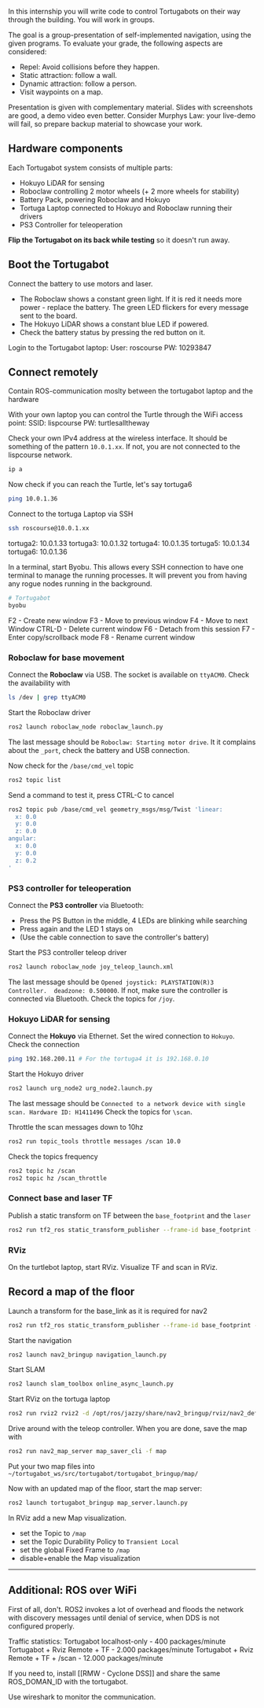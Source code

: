 In this internship you will write code to control Tortugabots on their way through the building. You will work in groups.  

The goal is a group-presentation of self-implemented navigation, using the given programs. To evaluate your grade, the following aspects are considered:
* Repel: Avoid collisions before they happen.
* Static attraction: follow a wall.
* Dynamic attraction: follow a person.
* Visit waypoints on a map.

Presentation is given with complementary material. Slides with screenshots are good, a demo video even better. Consider Murphys Law: your live-demo will fail, so prepare backup material to showcase your work. 
## Hardware components

Each Tortugabot system consists of multiple parts:
* Hokuyo LiDAR for sensing
* Roboclaw controlling 2 motor wheels (+ 2 more wheels for stability)
* Battery Pack, powering Roboclaw and Hokuyo
* Tortuga Laptop connected to Hokuyo and Roboclaw running their drivers
* PS3 Controller for teleoperation

**Flip the Tortugabot on its back while testing** so it doesn't run away.
## Boot the Tortugabot

Connect the battery to use motors and laser.
* The Roboclaw shows a constant green light. If it is red it needs more power - replace the battery. The green LED flickers for every message sent to the board.
* The Hokuyo LiDAR shows a constant blue LED if powered.
* Check the battery status by pressing the red button on it. 

Login to the Tortugabot laptop: 
User: roscourse
PW: 10293847
## Connect remotely

Contain ROS-communication moslty between the tortugabot laptop and the hardware 

With your own laptop you can control the Turtle through the WiFi access point:
SSID: lispcourse
PW: turtlesalltheway

Check your own IPv4 address at the wireless interface. It should be something of the pattern `10.0.1.xx`. If not, you are not connected to the lispcourse network.
```bash
ip a
```
Now check if you can reach the Turtle, let's say tortuga6
```bash
ping 10.0.1.36
```
Connect to the tortuga Laptop via SSH
```bash
ssh roscourse@10.0.1.xx
```
tortuga2: 10.0.1.33
tortuga3: 10.0.1.32
tortuga4: 10.0.1.35
tortuga5: 10.0.1.34
tortuga6: 10.0.1.36

In a terminal, start Byobu. This allows every SSH connection to have one terminal to manage the running processes. It will prevent you from having any rogue nodes running in the background.
```bash
# Tortugabot
byobu
```
F2 - Create new window
F3 - Move to previous window
F4 - Move to next Window
CTRL-D - Delete current window
F6 - Detach from this session
F7 - Enter copy/scrollback mode
F8 - Rename current window
### Roboclaw for base movement

Connect the **Roboclaw** via USB. The socket is available on `ttyACM0`.  Check the availability with
```bash
ls /dev | grep ttyACM0
```
Start the Roboclaw driver
```bash
ros2 launch roboclaw_node roboclaw_launch.py
```
The last message should be `Roboclaw: Starting motor drive`.  It it complains about the `_port`, check the battery and USB connection.

Now check for the `/base/cmd_vel` topic
```bash
ros2 topic list
```
Send a command to test it, press CTRL-C to cancel
```bash
ros2 topic pub /base/cmd_vel geometry_msgs/msg/Twist 'linear:
  x: 0.0
  y: 0.0
  z: 0.0
angular:
  x: 0.0
  y: 0.0
  z: 0.2
' 
```
### PS3 controller for teleoperation

Connect the **PS3 controller** via Bluetooth: 
* Press the PS Button in the middle, 4 LEDs are blinking while searching
* Press again and the LED 1 stays on
* (Use the cable connection to save the controller's battery)

Start the PS3 controller teleop driver
```bash
ros2 launch roboclaw_node joy_teleop_launch.xml
```
The last message should be `Opened joystick: PLAYSTATION(R)3 Controller.  deadzone: 0.500000`. If not, make sure the controller is connected via Bluetooth. Check the topics for `/joy`. 

### Hokuyo LiDAR for sensing

Connect the **Hokuyo** via Ethernet. Set the wired connection to `Hokuyo`.  Check the connection
```bash
ping 192.168.200.11 # For the tortuga4 it is 192.168.0.10
```
Start the Hokuyo driver
```bash
ros2 launch urg_node2 urg_node2.launch.py
```
The last message should be 
`Connected to a network device with single scan. Hardware ID: H1411496`
Check the topics for `\scan`.

Throttle the scan messages down to 10hz
```bash
ros2 run topic_tools throttle messages /scan 10.0
```
Check the topics frequency
```bash
ros2 topic hz /scan
ros2 topic hz /scan_throttle
```
### Connect base and laser TF

Publish a static transform on TF between the `base_footprint` and the `laser`
```bash
ros2 run tf2_ros static_transform_publisher --frame-id base_footprint --child-frame-id laser
```
### RViz

On the turtlebot laptop, start RViz. Visualize TF and scan in RViz.

## Record a map of the floor

Launch a transform for the base_link as it is required for nav2
```bash
ros2 run tf2_ros static_transform_publisher --frame-id base_footprint --child-frame-id base_link
```
Start the navigation
```bash
ros2 launch nav2_bringup navigation_launch.py
```
Start SLAM
```bash
ros2 launch slam_toolbox online_async_launch.py
```
Start RViz on the tortuga laptop
```bash
ros2 run rviz2 rviz2 -d /opt/ros/jazzy/share/nav2_bringup/rviz/nav2_default_view.rviz
```
Drive around with the teleop controller. When you are done, save the map with 
```bash
ros2 run nav2_map_server map_saver_cli -f map
```
Put your two map files into `~/tortugabot_ws/src/tortugabot/tortugabot_bringup/map/`

Now with an updated map of the floor, start the map server:
```bash
ros2 launch tortugabot_bringup map_server.launch.py
```

In RViz add a new Map visualization.
* set the Topic to `/map`
* set the Topic Durability Policy to `Transient Local`
* set the global Fixed Frame to `/map`
* disable+enable the Map visualization

---
## Additional: ROS over WiFi

First of all, don't. ROS2 invokes a lot of overhead and floods the network with discovery messages until denial of service, when DDS is not configured properly.

Traffic statistics:
Tortugabot localhost-only - 400 packages/minute
Tortugabot + Rviz Remote + TF - 2.000 packages/minute 
Tortugabot + Rviz Remote + TF + /scan - 12.000 packages/minute 

If you need to, install [[RMW - Cyclone DSS]] and share the same ROS_DOMAN_ID with the tortugabot.

Use wireshark to monitor the communication.